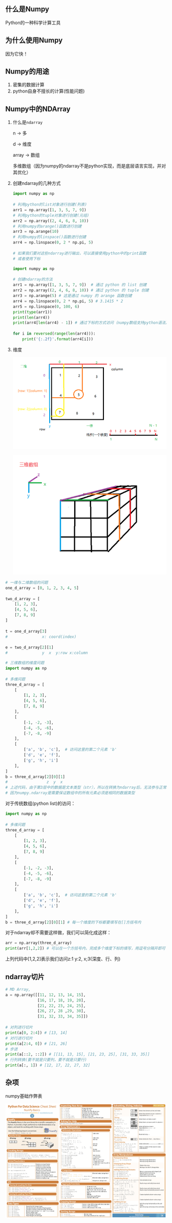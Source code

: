 ## 什么是Numpy

Python的一种科学计算工具



## 为什么使用Numpy

因为它快！



## Numpy的用途

1. 密集的数据计算
2. python自身不擅长的计算(性能问题)



## Numpy中的NDArray

1. 什么是`ndarray`

   n -> 多

   d -> 维度

   array -> 数组

   多维数组（因为numpy的ndarray不是python实现，而是底层语言实现，并对其优化）

2. 创建ndarray的几种方式

   ```python
   import numpy as np
   
   # 利用python的list对象进行创建(列表)
   arr1 = np.array([1, 3, 5, 7, 9])
   # 利用python的tuple对象进行创建(元组)
   arr2 = np.array((2, 4, 6, 8, 10))
   # 利用numpy的arange()函数进行创建
   arr3 = np.arange(10)
   # 利用numpy的linspace()函数进行创建
   arr4 = np.linspace(0, 2 * np.pi, 5)
   
   # 如果我们要对这些ndarray进行输出，可以直接使用python中的print函数
   # 或者使用下标
   ```

   ```python
   import numpy as np
   
   # 创建ndarray的方法
   arr1 = np.array([1, 3, 5, 7, 9])  # 通过 python 的 list 创建
   arr2 = np.array((2, 4, 6, 8, 10)) # 通过 python 的 tuple 创建
   arr3 = np.arange(5) # 这是通过 numpy 的 arange 函数创建
   arr4 = np.linspace(0, 2 * np.pi, 5) # 3.1415 * 2
   arr5 = np.linspace(0, 100, 6)
   print(type(arr1))
   print(len(arr4))
   print(arr4[len(arr4) - 1]) # 通过下标的方式访问（numpy数组支持python语法）
   
   for i in reversed(range(len(arr4))):
       print('{:.2f}'.format(arr4[i]))
   ```

3. 维度

    ![image-20191227102659753](assets/image-20191227102659753.png)
    
    ![image-20191227104654985](assets/image-20191227104654985.png)

```python
# 一维与二维数组的问题
one_d_array = [0, 1, 2, 3, 4, 5]

two_d_array = [
    [1, 2, 3],
    [4, 5, 6],
    [7, 8, 9]
]

t = one_d_array[3]
#               x: coord(index)

e = two_d_array[2][1]
#               y  x  y:row x:column
```

```python
# 三维数组的维度问题
import numpy as np

# 多维问题
three_d_array = [
    [
        [1, 2, 3],  
        [4, 5, 6],
        [7, 8, 9]
    ],
    [
        [-1, -2, -3],  
        [-4, -5, -6],
        [-7, -8, -9]
    ],
    [
        ['a', 'b', 'c'],  # 访问这里的第二个元素 'b'
        ['d', 'e', 'f'],
        ['g', 'h', 'i']
    ],
]
b = three_d_array[2][0][1]
#                 z  y  x
# 上述代码，由于第3层中的数据是文本类型（str），所以在转换为ndarray后，无法参与正常的运算
# 因为numpy.ndarray是需要保证数组中的所有元素必须是相同的数据类型
```



对于传统数组(python list)的访问：

```python
import numpy as np

# 多维问题
three_d_array = [
    [
        [1, 2, 3],  
        [4, 5, 6],
        [7, 8, 9]
    ],
    [
        [-1, -2, -3],  
        [-4, -5, -6],
        [-7, -8, -9]
    ],
    [
        ['a', 'b', 'c'],  # 访问这里的第二个元素 'b'
        ['d', 'e', 'f'],
        ['g', 'h', 'i']
    ],
]
b = three_d_array[2][0][1] # 每一个维度的下标都要填写在[]方括号内
```

对于ndarray却不需要这样做，我们可以简化成这样：

```python
arr = np.array(three_d_array)
print(arr[1,2,2]) # 可以在一个方括号内，完成多个维度下标的填写，用逗号分隔开即可
```

上列代码中[1,2,2]表示我们访问z:1 y:2, x;3(深度、行、列)



## ndarray切片

```python
# MD Array,
a = np.array([[11, 12, 13, 14, 15],
              [16, 17, 18, 19, 20],
              [21, 22, 23, 24, 25],
              [26, 27, 28 ,29, 30],
              [31, 32, 33, 34, 35]])
 
# 对列进行切片 
print(a[0, 2:4]) # [13, 14]
# 对行进行切片
print(a[2:4, 0]) # [21, 26]
# 步进
print(a[::2, ::2]) # [[11, 13, 15], [21, 23, 25], [31, 33, 35]]
# 行列转换(要不就是只要列，要不就是只要行)
print(a[:, 1]) # [12, 17, 22, 27, 32]
```







## 杂项
numpy基础作弊表

![python-numpy-basic-cheet-sheet](assets/numpy-basic-cheet-sheet.png)


